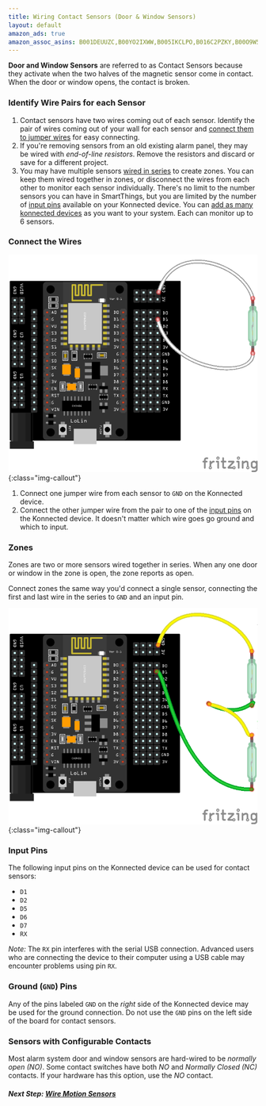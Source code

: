```yaml
---
title: Wiring Contact Sensors (Door & Window Sensors) 
layout: default
amazon_ads: true
amazon_assoc_asins: B001DEUUZC,B00YO2IXWW,B005IKCLPO,B016C2PZKY,B00O9W5IXE
---
```


**Door and Window Sensors** are referred to as Contact Sensors because they activate
when the two halves of the magnetic sensor come in contact. When the door or window opens,
the contact is broken.

### Identify Wire Pairs for each Sensor
1. Contact sensors have two wires coming out of each sensor. Identify the pair of wires coming out
of your wall for each sensor and [connect them to jumper wires](/security-alarm-system/wiring/connecting-jumpers)
for easy connecting.
1. If you're removing sensors from an old existing alarm panel, they may be wired with _end-of-line resistors_. Remove
the resistors and discard or save for a different project.
1. You may have multiple sensors [wired in series](#zones) to create zones. You can keep them wired together in zones, or disconnect the wires 
from each other to monitor each sensor individually. There's no limit to the number sensors you can have in SmartThings,
  but you are limited by the number of [input pins](#input-pins) available on your Konnected device. You can [add as many konnected devices](#) as you want to your system. Each
  can monitor up to 6 sensors.

### Connect the Wires

![](/assets/images/contact-sensor-wiring-bb.png){:class="img-callout"}

1. Connect one jumper wire from each sensor to `GND` on the Konnected device.
1. Connect the other jumper wire from the pair to one of the [input pins](#) on the Konnected device. It doesn't matter which wire goes
go ground and which to input.

### Zones

Zones are two or more sensors wired together in series. When any one door or window in the zone is open, the zone reports
 as open.
 
Connect zones the same way you'd connect a single sensor, connecting the first and last wire in the series to `GND` and
an input pin.
 
   ![](/assets/images/contact-sensor-zone-bb.png){:class="img-callout"} 

### Input Pins

The following input pins on the Konnected device can be used for contact sensors:
* `D1`
* `D2`
* `D5`
* `D6`
* `D7`
* `RX`

_Note:_ The `RX` pin interferes with the serial USB connection. Advanced users who are connecting the device to their 
  computer using a USB cable may encounter problems using pin `RX`.

### Ground (`GND`) Pins

Any of the pins labeled `GND` on the _right_ side of the Konnected device may be used for the ground
connection. Do not use the `GND` pins on the left side of the board for contact sensors.

### Sensors with Configurable Contacts
 
Most alarm system door and window sensors are hard-wired to be _normally open (NO)_. Some contact switches have both _NO_
and _Normally Closed (NC)_ contacts. If your hardware has this option, use the _NO_ contact.

##### **Next Step:** [Wire Motion Sensors](/security-alarm-system/wiring/motion-sensors)